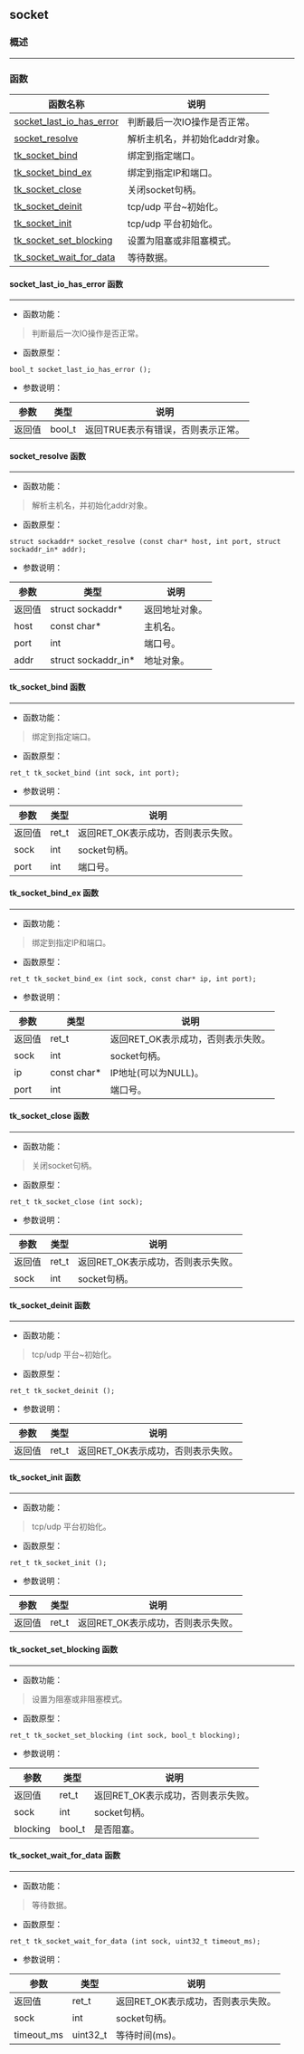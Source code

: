 ## socket
### 概述

----------------------------------
### 函数
<p id="socket_methods">

| 函数名称 | 说明 | 
| -------- | ------------ | 
| <a href="#socket_socket_last_io_has_error">socket\_last\_io\_has\_error</a> | 判断最后一次IO操作是否正常。 |
| <a href="#socket_socket_resolve">socket\_resolve</a> | 解析主机名，并初始化addr对象。 |
| <a href="#socket_tk_socket_bind">tk\_socket\_bind</a> | 绑定到指定端口。 |
| <a href="#socket_tk_socket_bind_ex">tk\_socket\_bind\_ex</a> | 绑定到指定IP和端口。 |
| <a href="#socket_tk_socket_close">tk\_socket\_close</a> | 关闭socket句柄。 |
| <a href="#socket_tk_socket_deinit">tk\_socket\_deinit</a> | tcp/udp 平台~初始化。 |
| <a href="#socket_tk_socket_init">tk\_socket\_init</a> | tcp/udp 平台初始化。 |
| <a href="#socket_tk_socket_set_blocking">tk\_socket\_set\_blocking</a> | 设置为阻塞或非阻塞模式。 |
| <a href="#socket_tk_socket_wait_for_data">tk\_socket\_wait\_for\_data</a> | 等待数据。 |
#### socket\_last\_io\_has\_error 函数
-----------------------

* 函数功能：

> <p id="socket_socket_last_io_has_error">判断最后一次IO操作是否正常。

* 函数原型：

```
bool_t socket_last_io_has_error ();
```

* 参数说明：

| 参数 | 类型 | 说明 |
| -------- | ----- | --------- |
| 返回值 | bool\_t | 返回TRUE表示有错误，否则表示正常。 |
#### socket\_resolve 函数
-----------------------

* 函数功能：

> <p id="socket_socket_resolve">解析主机名，并初始化addr对象。

* 函数原型：

```
struct sockaddr* socket_resolve (const char* host, int port, struct sockaddr_in* addr);
```

* 参数说明：

| 参数 | 类型 | 说明 |
| -------- | ----- | --------- |
| 返回值 | struct sockaddr* | 返回地址对象。 |
| host | const char* | 主机名。 |
| port | int | 端口号。 |
| addr | struct sockaddr\_in* | 地址对象。 |
#### tk\_socket\_bind 函数
-----------------------

* 函数功能：

> <p id="socket_tk_socket_bind">绑定到指定端口。

* 函数原型：

```
ret_t tk_socket_bind (int sock, int port);
```

* 参数说明：

| 参数 | 类型 | 说明 |
| -------- | ----- | --------- |
| 返回值 | ret\_t | 返回RET\_OK表示成功，否则表示失败。 |
| sock | int | socket句柄。 |
| port | int | 端口号。 |
#### tk\_socket\_bind\_ex 函数
-----------------------

* 函数功能：

> <p id="socket_tk_socket_bind_ex">绑定到指定IP和端口。

* 函数原型：

```
ret_t tk_socket_bind_ex (int sock, const char* ip, int port);
```

* 参数说明：

| 参数 | 类型 | 说明 |
| -------- | ----- | --------- |
| 返回值 | ret\_t | 返回RET\_OK表示成功，否则表示失败。 |
| sock | int | socket句柄。 |
| ip | const char* | IP地址(可以为NULL)。 |
| port | int | 端口号。 |
#### tk\_socket\_close 函数
-----------------------

* 函数功能：

> <p id="socket_tk_socket_close">关闭socket句柄。

* 函数原型：

```
ret_t tk_socket_close (int sock);
```

* 参数说明：

| 参数 | 类型 | 说明 |
| -------- | ----- | --------- |
| 返回值 | ret\_t | 返回RET\_OK表示成功，否则表示失败。 |
| sock | int | socket句柄。 |
#### tk\_socket\_deinit 函数
-----------------------

* 函数功能：

> <p id="socket_tk_socket_deinit">tcp/udp 平台~初始化。

* 函数原型：

```
ret_t tk_socket_deinit ();
```

* 参数说明：

| 参数 | 类型 | 说明 |
| -------- | ----- | --------- |
| 返回值 | ret\_t | 返回RET\_OK表示成功，否则表示失败。 |
#### tk\_socket\_init 函数
-----------------------

* 函数功能：

> <p id="socket_tk_socket_init">tcp/udp 平台初始化。

* 函数原型：

```
ret_t tk_socket_init ();
```

* 参数说明：

| 参数 | 类型 | 说明 |
| -------- | ----- | --------- |
| 返回值 | ret\_t | 返回RET\_OK表示成功，否则表示失败。 |
#### tk\_socket\_set\_blocking 函数
-----------------------

* 函数功能：

> <p id="socket_tk_socket_set_blocking">设置为阻塞或非阻塞模式。

* 函数原型：

```
ret_t tk_socket_set_blocking (int sock, bool_t blocking);
```

* 参数说明：

| 参数 | 类型 | 说明 |
| -------- | ----- | --------- |
| 返回值 | ret\_t | 返回RET\_OK表示成功，否则表示失败。 |
| sock | int | socket句柄。 |
| blocking | bool\_t | 是否阻塞。 |
#### tk\_socket\_wait\_for\_data 函数
-----------------------

* 函数功能：

> <p id="socket_tk_socket_wait_for_data">等待数据。

* 函数原型：

```
ret_t tk_socket_wait_for_data (int sock, uint32_t timeout_ms);
```

* 参数说明：

| 参数 | 类型 | 说明 |
| -------- | ----- | --------- |
| 返回值 | ret\_t | 返回RET\_OK表示成功，否则表示失败。 |
| sock | int | socket句柄。 |
| timeout\_ms | uint32\_t | 等待时间(ms)。 |
